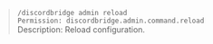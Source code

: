 >`/discordbridge admin reload`\
`Permission: discordbridge.admin.command.reload`\
Description: Reload configuration.
